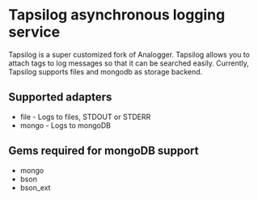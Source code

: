 # Tapsilog asynchronous logging service

  Tapsilog is a super customized fork of Analogger. Tapsilog allows you to attach tags to log messages so that it can be searched easily.
  Currently, Tapsilog supports files and mongodb as storage backend.

## Supported adapters

  * file - Logs to files, STDOUT or STDERR
  * mongo - Logs to mongoDB


## Gems required for mongoDB support

  * mongo
  * bson
  * bson_ext
